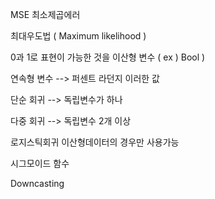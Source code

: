MSE 최소제곱에러

최대우도법 ( Maximum likelihood )



0과 1로 표현이 가능한 것을 이산형 변수 ( ex ) Bool )

연속형 변수 --> 퍼센트 라던지 이러한 값



단순 회귀 --> 독립변수가 하나

다중 회귀 --> 독립변수 2개 이상



로지스틱회귀 이산형데이터의 경우만 사용가능



시그모이드 함수





Downcasting